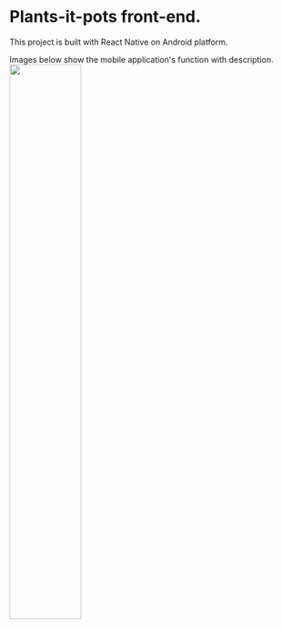 # Plants-it-pots front-end.
This project is built with React Native on Android platform.

Images below show the mobile application's function with description.
<img src="https://user-images.githubusercontent.com/42663780/173578934-fb9f93ef-a6a8-48d6-bb37-4a0a08c1dc40.png" width=50% height=50%>

